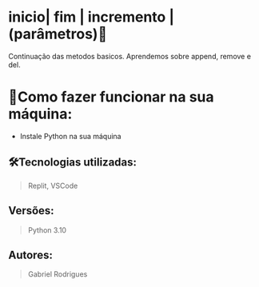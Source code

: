 # inicio| fim | incremento | (parâmetros)🚀

Continuação das metodos basicos. Aprendemos sobre append, remove e del.
# 🔌Como fazer funcionar na sua máquina:

- Instale Python na sua máquina

## 🛠️Tecnologias utilizadas:

> Replit, VSCode

## Versões:

> Python 3.10
> 

## Autores:

> Gabriel Rodrigues

